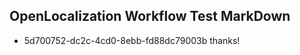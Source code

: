## OpenLocalization Workflow Test MarkDown
* 5d700752-dc2c-4cd0-8ebb-fd88dc79003b thanks!

<!--HONumber=Aug16_HO4-->


